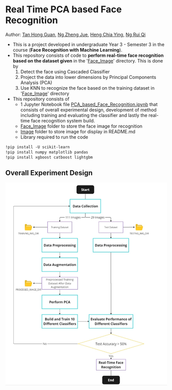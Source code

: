 # Real Time PCA based Face Recognition
Author: [Tan Hong Guan](https://github.com/tanhg1116), [Ng Zheng Jue](https://github.com/xinjue37/), [Heng Chia Ying](https://github.com/xinying100), [Ng Rui Qi](https://github.com/Ruiqi2002)

* This is a project developed in undergraduate Year 3 - Semester 3 in the course (**Face Recognition with Machine Learning**).
* This repository consists of code to **perform real-time face recognition based on the dataset given** in the '[Face_Image](https://github.com/xinjue37/Undergraduate-Y3S3-PCA-based-Face-Recognition/tree/main/Face_Image)' directory. This is done by
  1) Detect the face using Cascaded Classifier
  2) Project the data into lower dimensions by Principal Components Analysis (PCA)
  3) Use KNN to recognize the face based on the training dataset in '[Face_Image](https://github.com/xinjue37/Undergraduate-Y3S3-PCA-based-Face-Recognition/tree/main/Face_Image)' directory
* This repository consists of
  * 1 Jupyter Notebook file [PCA_based_Face_Recognition.ipynb](https://github.com/xinjue37/Undergraduate-Y3S3-PCA-based-Face-Recognition/blob/main/PCA_based_Face_Recognition.ipynb) that consists of overall experimental design, development of method including training and evaluating the classifier and lastly the real-time face recognition system build.
  * [Face_Image](https://github.com/xinjue37/Undergraduate-Y3S3-PCA-based-Face-Recognition/tree/main/Face_Image) folder to store the face image for recognition
  * [Image](https://github.com/xinjue37/Undergraduate-Y3S3-PCA-based-Face-Recognition/tree/main/Face_Image) folder to store image for display in README.md
  * Library required to run the code
```
!pip install -U scikit-learn
!pip install numpy matplotlib pandas
!pip install xgboost catboost lightgbm
```

## Overall Experiment Design
<p align="center">
<img src="Image/Experiment_Design.jpg" width="700">
</p>
